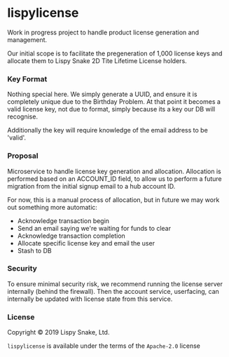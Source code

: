 # lispylicense

Work in progress project to handle product license generation and
management.

Our initial scope is to facilitate the pregeneration of 1,000 license
keys and allocate them to Lispy Snake 2D Tite Lifetime License holders.

### Key Format

Nothing special here. We simply generate a UUID, and ensure it is completely
unique due to the Birthday Problem. At that point it becomes a valid license
key, not due to format, simply because its a key our DB will recognise.

Additionally the key will require knowledge of the email address to
be 'valid'.

### Proposal

Microservice to handle license key generation and allocation.
Allocation is performed based on an ACCOUNT_ID field, to allow us to
perform a future migration from the initial signup email to a hub
account ID.

For now, this is a manual process of allocation, but in future we may
work out something more automatic:

 - Acknowledge transaction begin
 - Send an email saying we're waiting for funds to clear
 - Acknowledge transaction completion
 - Allocate specific license key and email the user
 - Stash to DB

### Security

To ensure minimal security risk, we recommend running the license
server internally (behind the firewall). Then the account service,
userfacing, can internally be updated with license state from this
service.

### License

Copyright © 2019 Lispy Snake, Ltd.

`lispylicense` is available under the terms of the `Apache-2.0` license
